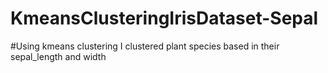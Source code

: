 # KmeansClusteringIrisDataset-Sepal
#Using kmeans clustering I clustered plant species based in their sepal_length and width
